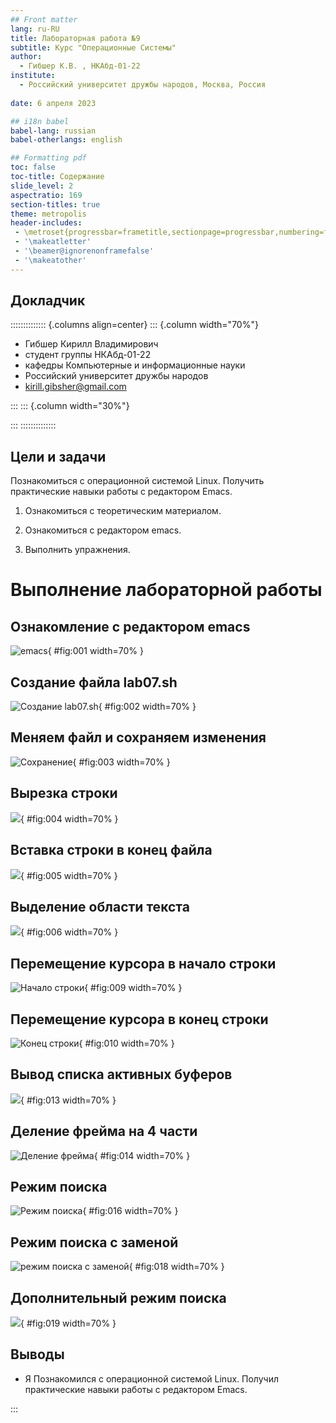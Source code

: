```yaml
---
## Front matter
lang: ru-RU
title: Лабораторная работа №9
subtitle: Курс "Операционные Системы"
author:
  - Гибшер К.В. , НКАбд-01-22
institute:
  - Российский университет дружбы народов, Москва, Россия
  
date: 6 апреля 2023

## i18n babel
babel-lang: russian
babel-otherlangs: english

## Formatting pdf
toc: false
toc-title: Содержание
slide_level: 2
aspectratio: 169
section-titles: true
theme: metropolis
header-includes:
 - \metroset{progressbar=frametitle,sectionpage=progressbar,numbering=fraction}
 - '\makeatletter'
 - '\beamer@ignorenonframefalse'
 - '\makeatother'
---
```



## Докладчик

:::::::::::::: {.columns align=center}
::: {.column width="70%"}

  * Гибшер Кирилл Владимирович
  * студент группы НКАбд-01-22
  *  кафедры Компьютерные и информационные науки 
  * Российский университет дружбы народов
  * [kirill.gibsher@gmail.com](mailto:kirill.gibsher@gmail.com)
  

:::
::: {.column width="30%"}


:::
::::::::::::::


## Цели и задачи

Познакомиться с операционной системой Linux. Получить практические навыки работы с редактором Emacs.


1. Ознакомиться с теоретическим материалом.

2. Ознакомиться с редактором emacs.

3. Выполнить упражнения.





# Выполнение лабораторной работы 

## Ознакомление с редактором emacs

![emacs](image/1.jpg){ #fig:001 width=70% }

## Создание файла lab07.sh 

![Создание lab07.sh](image/2.jpg){ #fig:002 width=70% }

## Меняем файл и сохраняем изменения

![Сохранение](image/3.jpg){ #fig:003 width=70% }

## Вырезка строки

![](image/4.jpg){ #fig:004 width=70% }


## Вставка строки в конец файла

![](image/5.jpg){ #fig:005 width=70% }

## Выделение области текста 

![](image/6.jpg){ #fig:006 width=70% }


##  Перемещение курсора в начало строки

![Начало строки](image/9.jpg){ #fig:009 width=70% }

## Перемещение курсора в конец строки


![Конец строки](image/10.jpg){ #fig:010 width=70% }

## Вывод списка активных буферов

![](image/13.jpg){ #fig:013 width=70% }

## Деление фрейма на 4 части

![Деление фрейма](image/14.jpg){ #fig:014 width=70% }

## Режим поиска 

![Режим поиска](image/16.jpg){ #fig:016 width=70% }

## Режим поиска с заменой 

![режим поиска с заменой](image/18.jpg){ #fig:018 width=70% }

## Дополнительный режим поиска 

![](image/19.jpg){ #fig:019 width=70% }




## Выводы

- Я Познакомился с операционной системой Linux. Получил практические навыки работы с редактором Emacs.





:::


